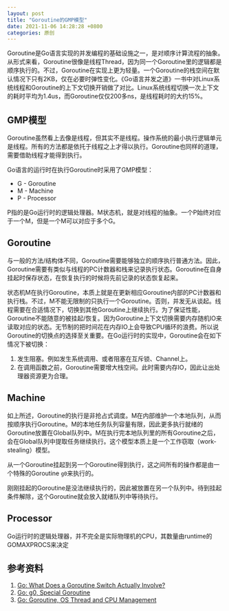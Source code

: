 ```yaml
---
layout: post
title: "Goroutine的GMP模型"
date: 2021-11-06 14:28:28 +0800
categories: 原创
---
```


Goroutine是Go语言实现的并发编程的基础设施之一，是对顺序计算流程的抽象。从形式来看，Goroutine很像是线程Thread，因为同一个Goroutine里的逻辑都是顺序执行的。不过，Goroutine在实现上更为轻量。一个Goroutine的栈空间在默认情况下只有2KB，仅在必要时弹性变化。《Go语言并发之道》一书中对Linux系统线程和Goroutine的上下文切换开销做了对比。Linux系统线程切换一次上下文的耗时平均为1.4us，而Goroutine仅仅200多ns，是线程耗时的大约15%。

## GMP模型

Goroutine虽然看上去像是线程，但其实不是线程。操作系统的最小执行逻辑单元是线程。所有的方法都是依托于线程之上才得以执行。Goroutine也同样的道理，需要借助线程才能得到执行。

Go语言的运行时在执行Goroutine时采用了GMP模型：
* G - Goroutine
* M - Machine
* P - Processor

P指的是Go运行时的逻辑处理器。M状态机，就是对线程的抽象。一个P始终对应于一个M，但是一个M可以对应于多个G。

## Goroutine

与一般的方法/结构体不同，Goroutine需要能够独立的顺序执行普通方法。因此，Goroutine需要有类似与线程的PC计数器和栈来记录执行状态。Goroutine在自身挂起时保存状态，在恢复执行的时候将先前记录的状态恢复起来。

状态机M在执行Goroutine，本质上就是在更新相应Goroutine内部的PC计数器和执行栈。不过，M不能无限制的只执行一个Goroutine。否则，并发无从谈起。线程需要在合适情况下，切换到其他Goroutine上继续执行。为了保证性能，Goroutine不能随意的被挂起/恢复。因为Goroutine上下文切换需要内存随机IO来读取对应的状态。无节制的把时间花在内存IO上会导致CPU循环的浪费。所以说Goroutine的切换点的选择至关重要。在Go运行时的实现中，Goroutine会在如下情况下被切换：
1. 发生阻塞。例如发生系统调用、或者阻塞在互斥锁、Channel上。
2. 在调用函数之前，Goroutine需要增大栈空间。此时需要内存IO，因此让出处理器资源更为合理。

## Machine

如上所述，Goroutine的执行是非抢占式调度。M在内部维护一个本地队列，从而按顺序执行Goroutine。M的本地任务队列容量有限，因此更多执行就绪的Goroutine放置在Global队列中。M在执行完本地队列里的所有Goroutine之后，会在Global队列中提取任务继续执行。这个模型本质上是一个工作窃取（work-stealing）模型。

从一个Goroutine挂起到另一个Goroutine得到执行，这之间所有的操作都是由一个特殊的Goroutine `g0`来执行的。

刚刚挂起的Goroutine是没法继续执行的，因此被放置在另一个队列中。待到挂起条件解除，这个Goroutine就会放入就绪队列中等待执行。

## Processor

Go运行时的逻辑处理器，并不完全是实际物理机的CPU，其数量由runtime的GOMAXPROCS来决定

## 参考资料

1. [Go: What Does a Goroutine Switch Actually Involve?](https://medium.com/a-journey-with-go/go-what-does-a-goroutine-switch-actually-involve-394c202dddb7)
2. [Go: g0, Special Goroutine](https://medium.com/a-journey-with-go/go-g0-special-goroutine-8c778c6704d8)
3. [Go: Goroutine, OS Thread and CPU Management](https://medium.com/a-journey-with-go/go-goroutine-os-thread-and-cpu-management-2f5a5eaf518a)
